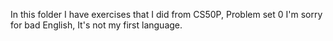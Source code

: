 In this folder I have exercises that I did from CS50P, Problem set 0 
I'm sorry for bad English, It's not my first language.
